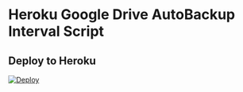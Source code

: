 # Heroku Google Drive AutoBackup Interval Script

## Deploy to Heroku

[![Deploy](https://www.herokucdn.com/deploy/button.svg)](https://dashboard.heroku.com/new?template=https://github.com/RepoLink/autobackup)
